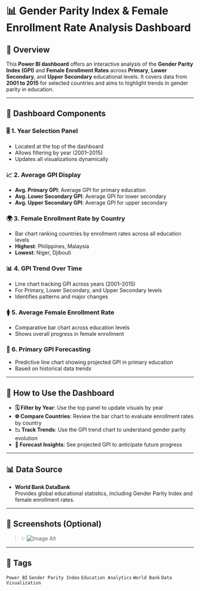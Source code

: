 # 📊 Gender Parity Index & Female Enrollment Rate Analysis Dashboard

## 📝 Overview
This **Power BI dashboard** offers an interactive analysis of the **Gender Parity Index (GPI)** and **Female Enrollment Rates** across
**Primary**, **Lower Secondary**, and **Upper Secondary** educational levels. It covers data from **2001 to 2015** for selected countries
and aims to highlight trends in gender parity in education.

---

## 📂 Dashboard Components

### 🎚️ 1. Year Selection Panel
- Located at the top of the dashboard
- Allows filtering by year (2001–2015)
- Updates all visualizations dynamically

### 📈 2. Average GPI Display
- **Avg. Primary GPI**: Average GPI for primary education
- **Avg. Lower Secondary GPI**: Average GPI for lower secondary
- **Avg. Upper Secondary GPI**: Average GPI for upper secondary

### 🌍 3. Female Enrollment Rate by Country
- Bar chart ranking countries by enrollment rates across all education levels
- **Highest**: Philippines, Malaysia  
- **Lowest**: Niger, Djibouti

### 📊 4. GPI Trend Over Time
- Line chart tracking GPI across years (2001–2015)
- For Primary, Lower Secondary, and Upper Secondary levels
- Identifies patterns and major changes

### 🚺 5. Average Female Enrollment Rate
- Comparative bar chart across education levels
- Shows overall progress in female enrollment

### 🔮 6. Primary GPI Forecasting
- Predictive line chart showing projected GPI in primary education
- Based on historical data trends

---

## 🚀 How to Use the Dashboard

- **🗓 Filter by Year**: Use the top panel to update visuals by year
- **🌐 Compare Countries**: Review the bar chart to evaluate enrollment rates by country
- **📉 Track Trends**: Use the GPI trend chart to understand gender parity evolution
- **🔭 Forecast Insights**: See projected GPI to anticipate future progress

---

## 📊 Data Source

- **World Bank DataBank**  
  Provides global educational statistics, including Gender Parity Index and female enrollment rates.

---

## 📸 Screenshots (Optional)

> ✨ ![Image Alt](image_url)

---

## 📌 Tags

`Power BI` `Gender Parity Index` `Education Analytics` `World Bank` `Data Visualization`
